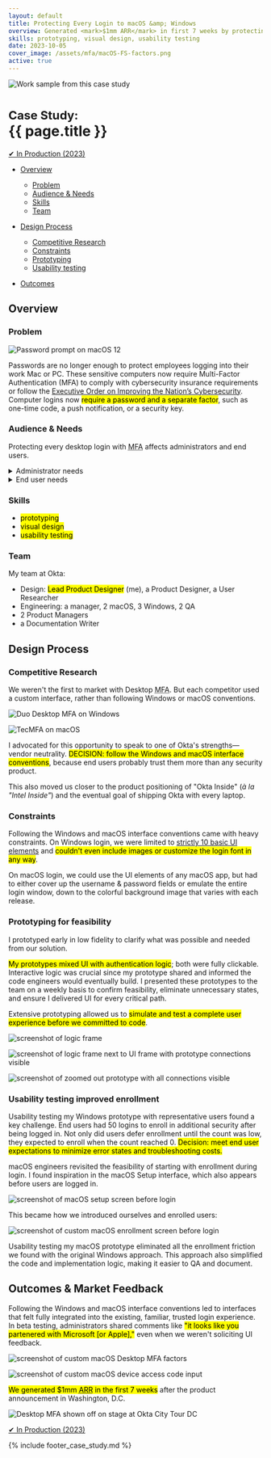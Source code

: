 ```yaml
---
layout: default
title: Protecting Every Login to macOS &amp; Windows
overview: Generated <mark>$1mm ARR</mark> in first 7 weeks by protecting users on every login to their Mac or PC.
skills: prototyping, visual design, usability testing
date: 2023-10-05
cover_image: /assets/mfa/macOS-FS-factors.png
active: true
---
```


<img
  src="{{ site.url }}/assets/mfa/macOS-FS-factors.png"
  alt="Work sample from this case study"
  class="screenshot screenshot-landscape"
/>

# <small>Case Study:</small> <br />{{ page.title }}

<a href="https://www.okta.com/products/device-access/" type="button" class="btn btn-success" target="_blank">&#10004; In Production (2023)</a>



* [Overview](#1)
  * [Problem](#1.1)
  * [Audience & Needs](#1.2)
  * [Skills](#1.3)
  * [Team](#1.4)

* [Design Process](#2)
  * [Competitive Research](#2.1)
  * [Constraints](#2.2)
  * [Prototyping](#2.3)
  * [Usability testing](#2.4)

* [Outcomes](#3)



<a name="1"></a>
## Overview



<a name="1.1"></a>
### Problem

<img
  src="{{ site.url }}/assets/mfa/macOS-pw-login.png"
  alt="Password prompt on macOS 12"
  class="screenshot screenshot-landscape"
/>

Passwords are no longer enough to protect employees logging into their work Mac or PC. These sensitive computers now require Multi-Factor Authentication (MFA) to comply with cybersecurity insurance requirements or follow the [Executive Order on Improving the Nation’s Cybersecurity](https://www.whitehouse.gov/briefing-room/presidential-actions/2021/05/12/executive-order-on-improving-the-nations-cybersecurity/). Computer logins now <mark>require a password and a separate factor</mark>, such as one-time code, a push notification, or a security key.



<a name="1.2"></a>
### Audience & Needs

Protecting every desktop login with <abbr title="Multi-Factor Authentication">MFA</abbr> affects administrators and end users. 

<details>
    <summary>Administrator needs</summary>

    <ul>
        <li>deploy software that changes the login experience for every computer in their organization</li>
        <li>configure which end users are affected</li>
        <li>minimize end users being locked out of their work computers</li>
    </ul>

</details>

<details>
    <summary>End user needs</summary>

    <ul>
        <li>understand their computer login will change</li>
        <li>get enrolled in any new security measures for <abbr title="Multi-Factor Authentication">MFA</abbr></li>
        <li>use <abbr title="Multi-Factor Authentication">MFA</abbr> on every computer login</li>
        <li>still be able to login when their computer is offline</li>
    </ul>
</details>



<a name="1.3"></a>
### Skills

* <mark>prototyping</mark>
* <mark>visual design</mark>
* <mark>usability testing</mark>



<a name="1.4"></a>
### Team

My team at Okta:

- Design: <mark>Lead Product Designer</mark> (me), a Product Designer, a User Researcher
- Engineering: a manager, 2 macOS, 3 Windows, 2 QA
- 2 Product Managers
- a Documentation Writer



<a name="2"></a>
## Design Process



<a name="2.1"></a>
### Competitive Research

We weren't the first to market with Desktop <abbr title="Multi-Factor Authentication">MFA</abbr>. But each competitor used a custom interface, rather than following Windows or macOS conventions. 

<img
  src="{{ site.url }}/assets/mfa/duo-win.png"
  alt="Duo Desktop MFA on Windows"
  class="screenshot screenshot-landscape"
/>

<img
  src="{{ site.url }}/assets/mfa/tecmfa-mac.png"
  alt="TecMFA on macOS"
  class="screenshot screenshot-landscape"
/>

I advocated for this opportunity to speak to one of Okta's strengths&mdash;vendor neutrality. <mark><span class="decision">DECISION</span>: follow the Windows and macOS interface conventions</mark>, because end users probably trust them more than any security product.

This also moved us closer to the product positioning of "Okta Inside" (<em>à la "Intel Inside"</em>) and the eventual goal of shipping Okta with every laptop.



<a name="2.2"></a>
### Constraints

Following the Windows and macOS interface conventions came with heavy constraints. On Windows login, we were limited to [strictly 10 basic UI elements](https://learn.microsoft.com/en-us/windows/win32/api/credentialprovider/ne-credentialprovider-credential_provider_field_type) and <mark>couldn't even include images or customize the login font in any way</mark>.

On macOS login, we could use the UI elements of any macOS app, but had to either cover up the username &amp; password fields or emulate the entire login window, down to the colorful background image that varies with each release.



<a name="2.3"></a>
### Prototyping for feasibility

I prototyped early in low fidelity to clarify what was possible and needed from our solution.

<mark>My prototypes mixed UI with authentication logic</mark>; both were fully clickable. Interactive logic was crucial since my prototype shared and informed the code engineers would eventually build. I presented these prototypes to the team on a weekly basis to confirm feasibility, eliminate unnecessary states, and ensure I delivered UI for every critical path.

Extensive prototyping allowed us to <mark>simulate and test a complete user experience before we committed to code</mark>.

<img
  src="{{ site.url }}/assets/mfa/macOS-logic-frame.png"
  alt="screenshot of logic frame"
  class="screenshot screenshot-landscape zoomable"
/>

<img
  src="{{ site.url }}/assets/mfa/macOS-logic-with-UI.jpg"
  alt="screenshot of logic frame next to UI frame with prototype connections visible"
  class="screenshot screenshot-landscape zoomable"
/>

<img
  src="{{ site.url }}/assets/mfa/macOS-prototype.jpg"
  alt="screenshot of zoomed out prototype with all connections visible"
  class="screenshot screenshot-landscape zoomable"
/>



<a name="2.4"></a>
### Usability testing improved enrollment

Usability testing my Windows prototype with representative users found a key challenge. End users had 50 logins to enroll in additional security after being logged in. Not only did users defer enrollment until the count was low, they expected to enroll when the count reached 0. <mark><span class="decision">Decision</span>: meet end user expectations to minimize error states and troubleshooting costs.</mark>

macOS engineers revisited the feasibility of starting with enrollment during login.  I found inspiration in the macOS Setup interface, which also appears before users are logged in. 

<img
  src="{{ site.url }}/assets/mfa/macOS-setup.png"
  alt="screenshot of macOS setup screen before login"
  class="screenshot screenshot-landscape zoomable"
/>

This became how we introduced ourselves and enrolled users:

<img
  src="{{ site.url }}/assets/mfa/macOS-enrollment.png"
  alt="screenshot of custom macOS enrollment screen before login"
  class="screenshot screenshot-landscape zoomable"
/>

Usability testing my macOS prototype eliminated all the enrollment friction we found with the original Windows approach. This approach also simplified the code and implementation logic, making it easier to QA and document.



<a name="3"></a>
## Outcomes &amp; Market Feedback

Following the Windows and macOS interface conventions led to interfaces that felt fully integrated into the existing, familiar, trusted login experience. In beta testing, administrators shared comments like <mark>"it looks like you partenered with Microsoft [or Apple],"</mark> even when we weren't soliciting UI feedback.

<img
  src="{{ site.url }}/assets/mfa/macOS-FS-factors.png"
  alt="screenshot of custom macOS Desktop MFA factors"
  class="screenshot screenshot-landscape zoomable"
/>

<img
  src="{{ site.url }}/assets/mfa/macOS-FS-offline.png"
  alt="screenshot of custom macOS device access code input"
  class="screenshot screenshot-landscape zoomable"
/>

<mark>We generated $1mm <abbr title="Annual Recurring Revenue">ARR</abbr> in the first 7 weeks</mark> after the product announcement in Washington, D.C.

<img
  src="{{ site.url }}/assets/mfa/on-stage.jpg"
  alt="Desktop MFA shown off on stage at Okta City Tour DC"
  class="screenshot screenshot-landscape zoomable"
/>



<a href="https://www.okta.com/products/device-access/" type="button" class="btn btn-success" target="_blank">&#10004; In Production (2023)</a>

{% include footer_case_study.md %}
